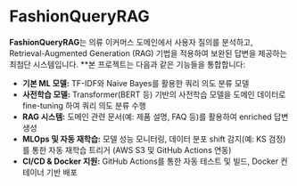 # FashionQueryRAG

**FashionQueryRAG**는 의류 이커머스 도메인에서 사용자 질의를 분석하고, Retrieval-Augmented Generation (RAG) 기법을 적용하여 보완된 답변을 제공하는 최첨단 시스템입니다. 
**본 프로젝트는 다음과 같은 기능들을 통합합니다:

- **기본 ML 모델:** TF-IDF와 Naive Bayes를 활용한 쿼리 의도 분류 모델
- **사전학습 모델:** Transformer(BERT 등) 기반의 사전학습 모델을 도메인 데이터로 fine-tuning 하여 쿼리 의도 분류 수행
- **RAG 시스템:** 도메인 관련 문서(예: 제품 설명, FAQ 등)를 활용하여 enriched 답변 생성
- **MLOps 및 자동 재학습:** 모델 성능 모니터링, 데이터 분포 shift 감지(예: KS 검정)를 통한 자동 재학습 트리거 (AWS S3 및 GitHub Actions 연동)
- **CI/CD & Docker 지원:** GitHub Actions를 통한 자동 테스트 및 빌드, Docker 컨테이너 기반 배포
